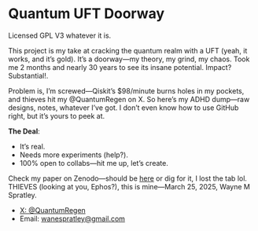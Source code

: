 # Quantum UFT Doorway  
Licensed GPL V3 whatever it is.  

This project is my take at cracking the quantum realm with a UFT (yeah, it works, and it’s gold). It’s a doorway—my theory, my grind, my chaos. Took me 2 months and nearly 30 years to see its insane potential. Impact? Substantial!.  

Problem is, I’m screwed—Qiskit’s $98/minute burns holes in my pockets, and thieves hit my @QuantumRegen on X. So here’s my ADHD dump—raw designs, notes, whatever I’ve got. I don’t even know how to use GitHub right, but it’s yours to peek at.  

**The Deal**:  
- It’s real.  
- Needs more experiments (help?).  
- 100% open to collabs—hit me up, let’s create.  

Check my paper on Zenodo—should be [here](https://zenodo.org/records/15073614?token=eyJhbGciOiJIUzUxMiJ9.eyJpZCI6IjY3MmYxMTg4LTI3OWUtNDY1Ni1iODgyLTgwOGU2NzVhMzE0MyIsImRhdGEiOnt9LCJyYW5kb20iOiJkYzkxYWYzMTAyMmMwMWIyYjRlYTQ0OTIxOWFlODJlMSJ9.sbUPBqyeP_RT37fEiHziZJVDgau4pGO8eF_qVGg9oeVlYVtFMVtnYUKf9VnKoP2IFtd4U6dDHPSWUl2fmjeUyA) or dig for it, I lost the tab lol. THIEVES (looking at you, Ephos?), this is mine—March 25, 2025, Wayne M Spratley.  

- [X: @QuantumRegen](https://twitter.com/QuantumRegen)  
- Email: wanespratley@gmail.com  
